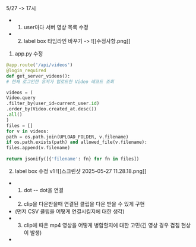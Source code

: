 5/27 -> 17시 

- 1. user마다 서버 영상 목록 수정
- 2. label box 타임라인 바꾸기 ->  ![[수정사항.png]]

1. app.py 수정
```python
@app.route('/api/videos')
@login_required
def get_server_videos():
# 현재 로그인한 유저가 업로드한 Video 레코드 조회

videos = (
Video.query
.filter_by(user_id=current_user.id)
.order_by(Video.created_at.desc())
.all()
)
files = []
for v in videos:
path = os.path.join(UPLOAD_FOLDER, v.filename)
if os.path.exists(path) and allowed_file(v.filename):
files.append(v.filename)
  
return jsonify([{'filename': fn} for fn in files])
```

2. label box 수정
v1
![[스크린샷 2025-05-27 11.28.18.png]]

- 1. dot -- dot을 연결
- 2. clip을 다운받을때 연결된 클립을 다운 받을 수 있게 구현 
- (먼저 CSV 클립을 어떻게 연결시킬지에 대한 생각)
- 3. clip에 따온 mp4 영상을 어떻게 병합할지에 대한 고민(긴 영상 경우 겹침 현상이 발생)
- 